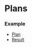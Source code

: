 # Plans

### Example
* [Plan](plan1.md)
* [Result](https://hstatsep.github.io/other/plans/js-project/project1.html)
